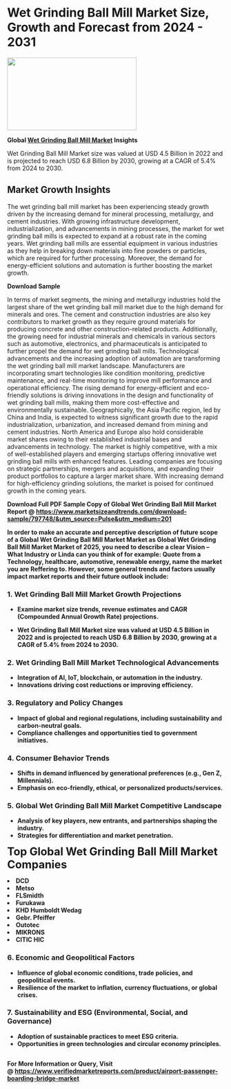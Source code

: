 <H1>Wet Grinding Ball Mill Market Size, Growth and Forecast from 2024 - 2031</H1><img class="aligncenter size-medium wp-image-584254" src="https://thirdeyenews.in/wp-content/uploads/2024/09/Global-Market-Research-300x168.jpeg" alt="" width="300" height="168" /><p><strong>Global&nbsp;<a href="https://www.marketsizeandtrends.com/download-sample/797748/&amp;utm_source=Pulse&amp;utm_medium=201">Wet Grinding Ball Mill Market</a> Insights</strong></p><p>Wet Grinding Ball Mill Market size was valued at USD 4.5 Billion in 2022 and is projected to reach USD 6.8 Billion by 2030, growing at a CAGR of 5.4% from 2024 to 2030.</p><p><h2>Market Growth Insights</h2> <p>The wet grinding ball mill market has been experiencing steady growth driven by the increasing demand for mineral processing, metallurgy, and cement industries. With growing infrastructure development, industrialization, and advancements in mining processes, the market for wet grinding ball mills is expected to expand at a robust rate in the coming years. Wet grinding ball mills are essential equipment in various industries as they help in breaking down materials into fine powders or particles, which are required for further processing. Moreover, the demand for energy-efficient solutions and automation is further boosting the market growth.</p> <p><strong>Download Sample</strong></p> <p>In terms of market segments, the mining and metallurgy industries hold the largest share of the wet grinding ball mill market due to the high demand for minerals and ores. The cement and construction industries are also key contributors to market growth as they require ground materials for producing concrete and other construction-related products. Additionally, the growing need for industrial minerals and chemicals in various sectors such as automotive, electronics, and pharmaceuticals is anticipated to further propel the demand for wet grinding ball mills. Technological advancements and the increasing adoption of automation are transforming the wet grinding ball mill market landscape. Manufacturers are incorporating smart technologies like condition monitoring, predictive maintenance, and real-time monitoring to improve mill performance and operational efficiency. The rising demand for energy-efficient and eco-friendly solutions is driving innovations in the design and functionality of wet grinding ball mills, making them more cost-effective and environmentally sustainable. Geographically, the Asia Pacific region, led by China and India, is expected to witness significant growth due to the rapid industrialization, urbanization, and increased demand from mining and cement industries. North America and Europe also hold considerable market shares owing to their established industrial bases and advancements in technology. The market is highly competitive, with a mix of well-established players and emerging startups offering innovative wet grinding ball mills with enhanced features. Leading companies are focusing on strategic partnerships, mergers and acquisitions, and expanding their product portfolios to capture a larger market share. With increasing demand for high-efficiency grinding solutions, the market is poised for continued growth in the coming years.</p> <p><strong></p><p><span class=""><strong>Download Full PDF Sample Copy of Global Wet Grinding Ball Mill Market Report</strong> @ <a href="https://www.marketsizeandtrends.com/download-sample/797748/&amp;utm_source=Pulse&amp;utm_medium=201" target="_blank">https://www.marketsizeandtrends.com/download-sample/797748/&amp;utm_source=Pulse&amp;utm_medium=201</a></span></p><p>In order to make an accurate and perceptive description of future scope of a Global&nbsp;Wet Grinding Ball Mill Market Market as Global&nbsp;Wet Grinding Ball Mill Market Market of 2025, you need to describe a clear Vision &ndash; What Industry or Linda can you think of for example: Quote from a Technology, healthcare, automotive, renewable energy, name the market you are Reffering to. However, some general trends and factors usually impact market reports and their future outlook include:</p><h3>1.&nbsp;<strong>Wet Grinding Ball Mill Market Growth Projections</strong></h3><ul><li>Examine market size trends, revenue estimates and CAGR (Compounded Annual Growth Rate) projections.</li><li><p>Wet Grinding Ball Mill Market size was valued at USD 4.5 Billion in 2022 and is projected to reach USD 6.8 Billion by 2030, growing at a CAGR of 5.4% from 2024 to 2030.</p></li></ul><h3>2.&nbsp;<strong>Wet Grinding Ball Mill Market Technological Advancements</strong></h3><ul><li>Integration of AI, IoT, blockchain, or automation in the industry.</li><li>Innovations driving cost reductions or improving efficiency.</li></ul><h3>3.&nbsp;<strong>Regulatory and Policy Changes</strong></h3><ul><li>Impact of global and regional regulations, including sustainability and carbon-neutral goals.</li><li>Compliance challenges and opportunities tied to government initiatives.</li></ul><h3>4.&nbsp;<strong>Consumer Behavior Trends</strong></h3><ul><li>Shifts in demand influenced by generational preferences (e.g., Gen Z, Millennials).</li><li>Emphasis on eco-friendly, ethical, or personalized products/services.</li></ul><h3>5.&nbsp;<strong>Global Wet Grinding Ball Mill Market Competitive Landscape</strong></h3><ul><li>Analysis of key players, new entrants, and partnerships shaping the industry.</li><li>Strategies for differentiation and market penetration.</li></ul><p data-pm-slice="1 1 []"><span style="color: inherit; font-family: inherit; font-size: 25px;">Top Global Wet Grinding Ball Mill Market Companies</span></p><div class="" data-test-id=""><p><li>DCD</li><li> Metso</li><li> FLSmidth</li><li> Furukawa</li><li> KHD Humboldt Wedag</li><li> Gebr. Pfeiffer</li><li> Outotec</li><li> MIKRONS</li><li> CITIC HIC</li></p></div><h3>6.&nbsp;<strong>Economic and Geopolitical Factors</strong></h3><ul><li>Influence of global economic conditions, trade policies, and geopolitical events.</li><li>Resilience of the market to inflation, currency fluctuations, or global crises.</li></ul><h3>7.&nbsp;<strong>Sustainability and ESG (Environmental, Social, and Governance)</strong></h3><ul><li>Adoption of sustainable practices to meet ESG criteria.</li><li>Opportunities in green technologies and circular economy principles.</li></ul><h2><strong style="font-size: 14px;">For More Information or Query, Visit @&nbsp;</strong><a style="background-color: #ffffff; font-size: 14px;" href="https://www.marketsizeandtrends.com/report/wet-grinding-ball-mill-market/" target="_blank">https://www.verifiedmarketreports.com/product/airport-passenger-boarding-bridge-market</a></h2>
